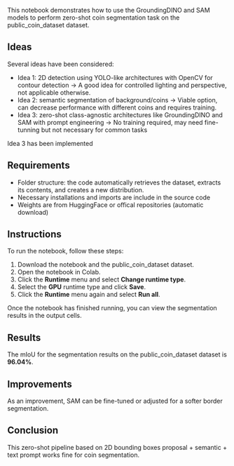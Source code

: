This notebook demonstrates how to use the GroundingDINO and SAM models to perform zero-shot coin segmentation task on the public_coin_dataset dataset.

## Ideas 
Several ideas have been considered:
- Idea 1: 2D detection using YOLO-like architectures with OpenCV for contour detection -> A good idea for controlled lighting and perspective, not applicable otherwise.
- Idea 2: semantic segmentation of background/coins -> Viable option, can decrease performance with different coins and requires training.
- Idea 3: zero-shot class-agnostic architectures like GroundingDINO and SAM with prompt engineering -> No training required, may need fine-tunning but not necessary for common tasks 

Idea 3 has been implemented

## Requirements
- Folder structure: the code automatically retrieves the dataset, extracts its contents, and creates a new distribution.
- Necessary installations and imports are include in the source code
- Weights are from HuggingFace or offical repositories (automatic download)
## Instructions

To run the notebook, follow these steps:

1. Download the notebook and the public_coin_dataset dataset.
2. Open the notebook in Colab.
3. Click the **Runtime** menu and select **Change runtime type**.
4. Select the **GPU** runtime type and click **Save**.
5. Click the **Runtime** menu again and select **Run all**.

Once the notebook has finished running, you can view the segmentation results in the output cells.

## Results

The mIoU for the segmentation results on the public_coin_dataset dataset is **96.04%**.

## Improvements

As an improvement, SAM can be fine-tuned or adjusted for a softer border segmentation.

## Conclusion

This zero-shot pipeline based on 2D bounding boxes proposal + semantic + text prompt works fine for coin segmentation.